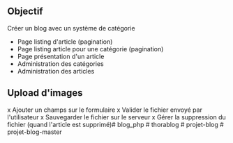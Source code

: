 ## Objectif 

Créer un blog avec un système de catégorie

- Page listing d'article (pagination)
- Page listing article pour une catégorie (pagination)
- Page présentation d'un article
- Administration des catégories
- Administration des articles

## Upload d'images

x Ajouter un champs sur le formulaire
x Valider le fichier envoyé par l'utilisateur
x Sauvegarder le fichier sur le serveur
x Gérer la suppression du fichier (quand l'article est supprimé)#   b l o g _ p h p  
 #   t h o r a b l o g  
 #   p r o j e t - b l o g  
 #   p r o j e t - b l o g - m a s t e r  
 